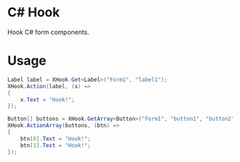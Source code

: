 # C# Hook
Hook C# form components.

# Usage
```csharp
Label label = XHook.Get<Label>("Form1", "label1");
XHook.Action(label, (x) =>
{
    x.Text = "Hook!";
});

Button[] buttons = XHook.GetArray<Button>("Form1", "button1", "button2");
XHook.ActionArray(buttons, (btn) =>
{
    btn[0].Text = "Hook!";
    btn[1].Text = "Hook!";
});
```
